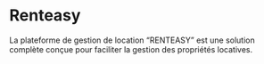 # Renteasy
La plateforme de gestion de location “RENTEASY” est une solution complète conçue pour faciliter la gestion des propriétés locatives.
